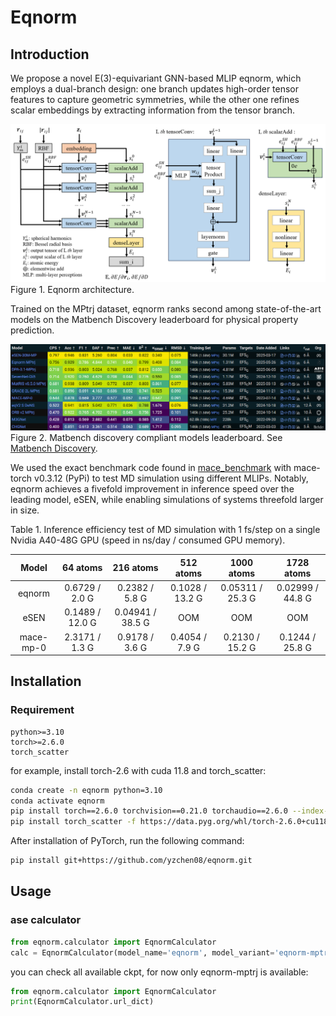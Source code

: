 # Eqnorm

## Introduction

We propose a novel E(3)-equivariant GNN-based MLIP eqnorm, which employs a dual-branch design: one branch updates high-order tensor features to capture geometric symmetries, while the other one refines scalar embeddings by extracting information from the tensor branch.

![Figure 1. Model architecture](./figures/eqnorm_architecture.png)
Figure 1. Eqnorm architecture.

Trained on the MPtrj dataset, eqnorm ranks second among state-of-the-art models on the Matbench Discovery leaderboard for physical property prediction.

![Figure 2. Matbench leaderboard](./figures/matbench_leaderboard.png)
Figure 2. Matbench discovery compliant models leaderboard. See [Matbench Discovery](https://matbench-discovery.materialsproject.org/).

We used the exact benchmark code found in [mace_benchmark](https://github.com/ACEsuit/mace/blob/main/tests/test_benchmark.py) with mace-torch v0.3.12 (PyPi) to test MD simulation using different MLIPs. Notably, eqnorm achieves a fivefold improvement in inference speed over the leading model, eSEN, while enabling simulations of systems threefold larger in size.

Table 1. Inference efficiency test of MD simulation with 1 fs/step on a single Nvidia A40-48G GPU (speed in ns/day / consumed GPU memory).

| Model | 64 atoms | 216 atoms | 512 atoms | 1000 atoms | 1728 atoms |
| :---: | :------: | :-------: | :-------: | :-------: | :--------: |
| eqnorm | 0.6729 / 2.0 G | 0.2382 / 5.8 G | 0.1028 / 13.2 G | 0.05311 / 25.3 G | 0.02999 / 44.8 G |
| eSEN | 0.1489 / 12.0 G | 0.04941 / 38.5 G | OOM | OOM | OOM |
| mace-mp-0 | 2.3171 / 1.3 G | 0.9178 / 3.6 G | 0.4054 / 7.9 G | 0.2130 / 15.2 G | 0.1244 / 25.8 G |

## Installation

### Requirement

```text
python>=3.10
torch>=2.6.0
torch_scatter
```

for example, install torch-2.6 with cuda 11.8 and torch_scatter:

```bash
conda create -n eqnorm python=3.10
conda activate eqnorm
pip install torch==2.6.0 torchvision==0.21.0 torchaudio==2.6.0 --index-url https://download.pytorch.org/whl/cu118
pip install torch_scatter -f https://data.pyg.org/whl/torch-2.6.0+cu118.html
```

After installation of PyTorch, run the following command:

```bash
pip install git+https://github.com/yzchen08/eqnorm.git
```

## Usage

### ase calculator

```python
from eqnorm.calculator import EqnormCalculator
calc = EqnormCalculator(model_name='eqnorm', model_variant='eqnorm-mptrj', device='cuda')
```

you can check all available ckpt, for now only eqnorm-mptrj is available:

```python
from eqnorm.calculator import EqnormCalculator
print(EqnormCalculator.url_dict)
```
